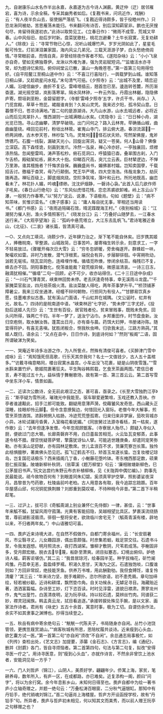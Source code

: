 <!-- { "loadSidebar": true } -->
九、自谢康乐山水名作半出永嘉，永嘉遂为古今诗人渊薮。黄迂仲（迂）居邻雁宕，喜为诗，示余全稿，专采其幽秀者如后。《复戡书来，问讯近作，戏酬》云：“有人夜半负山去，驱使捆严落纸飞。（复戡近得诗颇多，皆于役睦州作。）只恐龙湫同被劫，苦思雁荡未能归。书来翻问有诗否，别后深知羁宦非。鹏也无厌搜句尽，肯留待我遂初衣。”此诗以取势见工。《立春日作》：“微雨不成雪，荒城又早春。山中风俗旧，劫后岁时新。盘菜犹歌杜，桃花岂避秦？土牛长寂寞，无复劝耕人。”《除夜》云：“寻常节物已心惊，况听山城爆竹声。岁岁光阴如此了，星星毛鬓可怜生。灯前涕泪兼家国，海内风尘几弟兄。三载天涯游子梦，白头愁绝倚闾情。”寻常眼前语，而情自真，非曾经除夜作客者不知。《遂阳杂咏》云：”小小飞泉亦自奇，譬如无佛独尊伊。龙湫以外难为瀑，强为灵岩赋短词。”“监塘活水亦寻常，却为题诗忆紫阳。俯仰祠堂云已散，瀛山一角晚苍苍。”第一首第三句用得恰好。《自平阳鳌江至桐山道中作》云：“不喜江行喜陆行，一舆载梦到山城。谁知落日桐山驿，又趁疏星问水程。”末句清气可挹。《夕照寺》云：“出城不及里，晴峦迎人媚。沿堤信幽步，曲折不复记。雷峰塔插云，翘首忽已至。逶迤转苍麓，所历渐杳邃。湖光摇空碧，岚影落寒翠。隔水凤林钟，一杵云外坠。丹霞出林樾，隐隐佛庐寄。颓垣剥垩粉，金碧留题字。（寺额‘雷峰夕照寺’五字，许贞干书，尚存。）入门觅宫殿，草草十笏芘。裙屐谁肯到？久矣山灵凭。我来迟夕阳，孤冷契山意。日暮僧不归，苍凉诗满地。”首二句的是游湖诗。大凡山水游，山水去城远者，必将近山而后见岚翠扑人，惟西湖则一出城满眼山水矣。《灵隐寺》云：“日日棹小舟，湖光览已饱。寻山恣幽攀，清梦早破晓。出门问何之？路入云林育。荦确循山椒，曲曲幽篁绕。峰回见前村，粉垣出林筱。崔嵬山寺门，排云俯大道。春淙流潺，一桥两涧缭。古木参天苍，林杪坠飞鸟。灵鸶何，怪石状夭矫。穹然架佛屋，鬼斧馋镌巧。石腹一线裂，漏破天光小。回旋出宵洞，疑又一苍昊。何人山骨？佛像立深窈。高下森怪诡，刻画到发爪。泠然一泓泉，禅心冷亦好。一亭独襄回，烦襟涤热恼。忽闻壑雷鸣，涛声答松杪。俯石觅洞口，呼猿猿已杳。叠翠围古刹，入门乍舌桥。殿础架虹栋，厥木大十抱。仰睇百尺高，突兀立云表。巨材辇逻边，不惮万里渺。谁其檀施者？忏悔求自保。巍巍盛尚书，媚佛甚村媪。岂知卖国孽，千载招舌讨。徼福于杳冥，毋乃行颠倒。梵王华严境，四大空浩浩。伟哉龙象力，劫灰拨再造。禅坛百级上，脚底烟岚绕。空阶净氛埃，落叶和云扫。所托地既高，幽峦看未了。林花扑人媚，吟魂缥缈。沈沈炉烟静，一磬诗心袅。”此首入后几欲作师子吼矣。《春日山行绝句》云：“东风似虎惜花残，恋恋羔裘欲卸难。岭上冻云山下瀑，一般努力作春寒。”以“努力”说云、说瀑，下语极肖。句如《题壁》云：“病不知茶味，贫惟识菜名。”《庚子感事》云：“庸人每自扰无事，宰相还当用读书。”《都门书感》云：“夜雨追陪碣石馆，晴泥蹀躞海王村。”《夜别榕城》云：“江潮努力催人别，渔火多情照客行。”《晓发台江》云：“万叠好山随梦去，一江春水送行来。”《大观亭望海》云：“孤屿中悬荒塔立，大江东去乱帆飞。”君诗笔雅近香山，《北征》、《二哀》诸长篇，皆清真可诵。

一○、又点向工填词，诗颇少作，近年肆力治之，渐下笔不能自休矣。旧岁携其姬人，捧檄皖南，宰整源。山城政简，日事苦吟，屡寄梅生转示余，刻意求工，一字不轻易放过。《骤暖开梅次日大雪》云：“穷冬忽妍暖，旁舍梅遂开。群蜂趁一哄，聚嘬欢如雷。非时乃发散，潜气浮根荄。端倪会有异，步屦聊徘徊。中宵朔吹动，汹若无埏垓。晓瓦显同色，连峰埋作堆。循墙觅昨燠，惨闭余枯苔。梅残已不复，蜂去亦不回。阴阳事数化，傥荡谁能裁？窥荒檩异候，微感滋清哀。一诗三日冻，融滴犹相催。”“循墙”二句一回顾，必不可少，收亦站得住。《二十三日途中杂成》云：“一川石气薄青冥，峡束林回势未停。老去厌逢奇特事，幸无溪雨斗龙霆。”“千家腌菜官盐淡，四月焙茶烟火清。盐淡菜酸人得吃，两年茶事梦升平。”“桥顶铺茅障暑尘，我来三叹坐通津。经幢不辩何朝物，行担同为有役人。”“甘醪易饮真乡愿，佳墨难求似古愚。犹有溪山门面语，千山虹井在城隅。（文公诞时，虹井有光，故名。”）四诗的是皖南道中语，“峡束林迥”七字好，“势未停”三字尤好。《投劾后送姬人先归》云：“生世有百役，居官贱者伦。贫来冒贱事，既贱未免贫。回头问所得，铢两亡千钧。半年一梦了，送汝宁沾巾。乡邦重田作，时节盘食新。汝归空庖侧，取水酬汝唇。蓬蒿出日月，亦有昏与晨。药饵大妇狎，书册诸孙陈。随宜得将护，有喜无恚嗔。犹胜闭板合，恻我秋虫呻。归欤我未远，江路方熟莼。”其姬人既归，语余云：“又点在县中，日日作诗，到底诗何如？”然则“板阁”二语，固所谓破涕为笑矣。

一一、哭庵近年诗多冶游之作，为人所訾点，然殊有清俊可喜者。《买醉津门雪中成咏》云：“焉知饿死但高歌，行乐天其奈我何？名士一文值钱少，古人五十盖棺多。”“访戴寻梅意略同，楼台寂寞水晶宫。小车出没飞花裹，疑是山阴夜雪篷。”“雪水斟来置竹炉，歌姬院裹著狂夫。平生陶谷韩熙载，乞食烹茶画两图。”君信日者言，寿不能过五十九，益纵情于舞榭歌场，故有第一首、第三首云云。第二首写雪中坐东洋小车，情景如画。

一二、近读次公数诗，全无前此艰涩之态，甚可喜，亟录之。《长至大雪独酌江亭》云：“斯亭疑为雪所闭，璀瑰光中我能至。驱车聊爱避繁喧，玉戏还教入吾袂。作亭者谁遽觏此，招手江郎可能致。翻疑用意薄芦漪，傥藉饕风发奇思。西山藏头正深睡，挂眼却怜云脚。但令含意撩鬓边，何惜回光入窗际。老僧今年大解事，煎雪烹茶馈酒饵。浓斟惘惘入枯肠，冷迹荒荒堕孤寄。归来归来非梦寐，笳吹背城亦小异。冰轮试碾月昏黄，入室梅花看妩媚。”《同放舅过法源寺看栝，其一枯矣，遂作歌》云：“去年但逢净发僧，今年忽观顾甑客。（寺寮居人殆尽。）颇疑入寺似入厨，便欲过门恣大嚼。长廊斋磬弃不用，白日齑盐苦相觅。火云坠瓦变郁蒸，此事遂令栝不腊。撑空恍疑菩萨臂，擎露犹讶仙人擘。可能逃世踵庚桑，却遣同宠笑弥勒。亦有溪山足舒献，亦有园林足敷席。世儿孟浪百不求，赁廉荒寮岂长策。独怜此栝惧膻秽，著粪佛头恐见厄。孤飞辽鹤去不归，矫首玉龙遂长蛰。岂复妆楼记琼岛，岂复国花话极乐？西来插阁几丁香，小榭藤花堕吟钵。枣东槐西那足数，硕果慈仁振双鬣。陂塘新柳补秋阴，（翁覃溪《题万柳堂》句云：‘廉相陂塘新柳色，巳公茅屋旧书声。’阮文达尝约朱野云布衣补植柳株，见《关陇舆中偶忆编》。）韵事先民最能说。祗今故物百何有？到眼差同朱幻碧。奚须真宰护空拏，照影婆娑夜深月。昌黎昔为芍药歌，杜陵庙前吟老柏。古人用意各有取，我今追踪忘踣踬。百年华屋感山邱，何况铜驼换荆棘？刘郎重到莫叹嗟，不待种桃今非昔。”第二首下半稍趁笔。

一三、过沪上，拔可示《奇觚斋湖上别业兼怀仁先侍御》一律，甚佳，云：“世事年来觚不觚，犹留风雨守菰蒲。光黄有客能招隐，吴越相望比具区。梦裹溪流绕肠胃，尊前湖影浸眉须。徘徊一壑将安老，欲效临川舍宅无？（觚斋青溪有楼，辟地以来，不归者两年矣。”）中山语雅切可喜。

一四、畏庐近来诗境大进，在自然不假做作。自都门寄余福州，云：“长安扇暑风，市尘翳寻丈。儿女趣园游，偶出意颇强。时彦集若蛔，戢足禁交往。石遗书斗至，令我发遐想。明月照流水，夜打西湖桨。雏柳才敷阴，尺苇若成荡。亭榭固非多，受月颇宏敞。脱衣去华蔑，船卧至萧爽。闭目拟蹇态，幻境出俯仰。妒绝诗人福，羁客讵堪仿。”其二云：“我昔居琼河，绘春园半芜。种芋拔梅花，斫竹阑鸡雏。丹荔幸无恙，盈盈绛罗襦。积渴久思甘，天海为之区。石遣独饱啖，口腹谁则如？方回非常奴，绝技能烹鱼。供养万书堆，用此酬勤劬。我但食赙饪，谁复怜清癯？”其三云：“年来诗力坚，脱手难颠扑。恣尔所欲语，初不患秃屑。章句加缔绘，轻若被纱觳。近诗和耕煤，飘然垫巾角。自关功候永，无罅足寻目。海藏贻近著，洒洒富篇幅。杂诗至工妙，灯下恣百读。时时见淳雷，道貌日襟肃。萧寥龙州作，鬼气出篁竹。白莲清夜明，足为阮亭续。持以较石遗，莫辨丝竹肉。同谱获二妙，襟灵冠闽族。韩孟真云龙，拭目看追逐。”承接转捩处殊见手腕，是以文家、画家法作诗者。君尚有《咏史》五古十余首，寓意时事，极为工切。自谓仿余作法，余实不如其隶事之渊博也。抄得当续登之。

一五、秋岳有病中寄余绝句云：“觥觥一代陈夫子，书局随身亦自闲。丛竹小池饶管领，更携笠屐赏湖山。”“病客秋城有所思，思陪杖履共谈诗。近来瘦到心头血，欲乞囊方试一医。”第一首第二句“亦自闲”须改“不自闲”。余总通志局事极忙，如《列传》查检出处，《艺文志》加提要，添纂《金石志》、《方言志》，编《通纪》，删并《封爵》各门，皆自寻烦恼者。第二首第四句，句法与第二句复，拟改“安得寻医一疗之”。用诗寻医意，则“瘦到心头血”，亦就作诗言，不然余非曾饮上池水者，安能洞见垣一方乎？

一六、门人刘哲庐（锦江），山阴人，美质好学，翩翩年少。侨寓上海，家贫，笔耕养母，数年所入，有庐一区，在成都路，亦已难矣。近复添构一阁，颜曰“问字”，将以为余行窝。余今年息影乡山，未知何日得至也。畏庐自都中为绘一著书庐小立轴奇赠之，并题一绝句云：“万叠松涛百眼窗，二分秋气逼银缸。那知中有丹铅手，绝代销魂刘锦江。”首二句逼肖上海楼屋。哲庐方开设函授学校，故有“丹铅手”句。所异者，畏庐与哲庐初未相见，何以知其文而美秀，而以前人赠王阮亭之句移赠之也？

